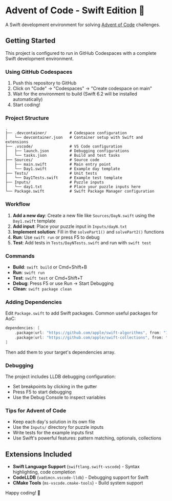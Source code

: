 # Advent of Code - Swift Edition 🎄

A Swift development environment for solving [Advent of Code](https://adventofcode.com/) challenges.

## Getting Started

This project is configured to run in GitHub Codespaces with a complete Swift development environment.

### Using GitHub Codespaces

1. Push this repository to GitHub
2. Click on "Code" → "Codespaces" → "Create codespace on main"
3. Wait for the environment to build (Swift 6.2 will be installed automatically)
4. Start coding!

### Project Structure

```
.
├── .devcontainer/          # Codespace configuration
│   └── devcontainer.json   # Container setup with Swift and extensions
├── .vscode/                # VS Code configuration
│   ├── launch.json         # Debugging configurations
│   └── tasks.json          # Build and test tasks
├── Sources/                # Source code
│   ├── main.swift          # Main entry point
│   └── Day1.swift          # Example day template
├── Tests/                  # Unit tests
│   └── Day1Tests.swift     # Example test template
├── Inputs/                 # Puzzle inputs
│   └── day1.txt            # Place your puzzle inputs here
└── Package.swift           # Swift Package Manager configuration
```

### Workflow

1. **Add a new day**: Create a new file like `Sources/DayN.swift` using the `Day1.swift` template
2. **Add input**: Place your puzzle input in `Inputs/dayN.txt`
3. **Implement solution**: Fill in the `solvePart1()` and `solvePart2()` functions
4. **Run**: Use `swift run` or press F5 to debug
5. **Test**: Add tests in `Tests/DayNTests.swift` and run with `swift test`

### Commands

- **Build**: `swift build` or Cmd+Shift+B
- **Run**: `swift run`
- **Test**: `swift test` or Cmd+Shift+T
- **Debug**: Press F5 or use Run → Start Debugging
- **Clean**: `swift package clean`

### Adding Dependencies

Edit `Package.swift` to add Swift packages. Common useful packages for AoC:

```swift
dependencies: [
    .package(url: "https://github.com/apple/swift-algorithms", from: "1.0.0"),
    .package(url: "https://github.com/apple/swift-collections", from: "1.0.0"),
]
```

Then add them to your target's dependencies array.

### Debugging

The project includes LLDB debugging configuration:
- Set breakpoints by clicking in the gutter
- Press F5 to start debugging
- Use the Debug Console to inspect variables

### Tips for Advent of Code

- Keep each day's solution in its own file
- Use the `Inputs/` directory for puzzle inputs
- Write tests for the example inputs first
- Use Swift's powerful features: pattern matching, optionals, collections

## Extensions Included

- **Swift Language Support** (`swiftlang.swift-vscode`) - Syntax highlighting, code completion
- **CodeLLDB** (`vadimcn.vscode-lldb`) - Debugging support for Swift
- **CMake Tools** (`ms-vscode.cmake-tools`) - Build system support

Happy coding! 🚀
